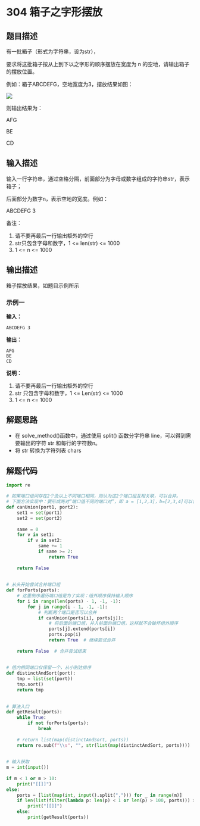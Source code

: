 # 304 箱子之字形摆放

## 题目描述
有一批箱子（形式为字符串，设为str），

要求将这批箱子按从上到下以之字形的顺序摆放在宽度为 n 的空地，请输出箱子的摆放位置。

例如：箱子ABCDEFG，空地宽度为3，摆放结果如图：

![](https://raw.githubusercontent.com/jackielics/image-hosting-service/main/2023-07-23_11-23-17.png?token=GHSAT0AAAAAACE7ANKIUWXY2OOHY4GVOQZMZF4TWNA)

​则输出结果为：

AFG

BE

CD

## 输入描述
输入一行字符串，通过空格分隔，前面部分为字母或数字组成的字符串str，表示箱子；

后面部分为数字n，表示空地的宽度。例如：

ABCDEFG 3

备注：

1. 请不要再最后一行输出额外的空行
2. str只包含字母和数字，1 <= len(str) <= 1000
3. 1 <= n <= 1000

## 输出描述
箱子摆放结果，如题目示例所示

### 示例一
**输入：**
```shell
ABCDEFG 3
```

**输出：**
```shell
AFG
BE
CD
```

**说明：**  
1. 请不要再最后一行输出额外的空行
2.  str 只包含字母和数字，1 <= Len(str) <= 1000
3.  1 <= n <= 1000

## 解题思路
- 在 solve_method()函数中，通过使用 split() 函数分字符串 line，可以得到需要输出的字符 str 和每行的字符数n。
- 将 str 转换为字符列表 chars

## 解题代码

```python
import re
 
# 如果端口组间存在2个及以上不同端口相同，则认为这2个端口组互相关联，可以合并。
# 下面方法实现中：要形成两对“端口值不同的端口对”，即 a = [1,2,3]，b=[2,3,4]可以合并，但是a = [1,3,3]，b=[3,3,4]不可以合并
def canUnion(port1, port2):
    set1 = set(port1)
    set2 = set(port2)
 
    same = 0
    for v in set1:
        if v in set2:
            same += 1
            if same >= 2:
                return True
 
    return False
 
 
# 从头开始尝试合并端口组
def forPorts(ports):
    # 这里倒序遍历端口组是为了实现：组外顺序保持输入顺序
    for i in range(len(ports) - 1, -1, -1):
        for j in range(i - 1, -1, -1):
            # 判断两个端口是否可以合并
            if canUnion(ports[i], ports[j]):
                # 将后面的端口组，并入前面的端口组，这样就不会破坏组外顺序
                ports[j].extend(ports[i])
                ports.pop(i)
                return True  # 继续尝试合并
 
    return False  # 合并尝试结束
 
 
# 组内相同端口仅保留一个，从小到达排序
def distinctAndSort(port):
    tmp = list(set(port))
    tmp.sort()
    return tmp
 
 
# 算法入口
def getResult(ports):
    while True:
        if not forPorts(ports):
            break
 
    # return list(map(distinctAndSort, ports))
    return re.sub(f"\\s", "", str(list(map(distinctAndSort, ports))))
 
 
# 输入获取
m = int(input())
 
if m < 1 or m > 10:
    print("[[]]")
else:
    ports = [list(map(int, input().split(","))) for _ in range(m)]
    if len(list(filter(lambda p: len(p) < 1 or len(p) > 100, ports))) > 0:
        print("[[]]")
    else:
        print(getResult(ports))
```